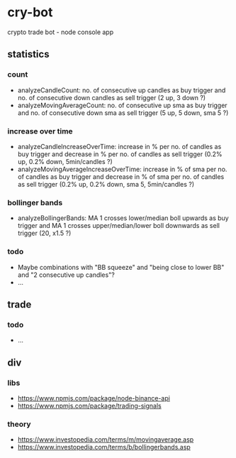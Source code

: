 # cry-bot
crypto trade bot - node console app

## statistics
### count
- analyzeCandleCount: no. of consecutive up candles as buy trigger and no. of consecutive down candles as sell trigger (2 up, 3 down ?)
- analyzeMovingAverageCount: no. of consecutive up sma as buy trigger and no. of consecutive down sma as sell trigger (5 up, 5 down, sma 5 ?)

### increase over time
- analyzeCandleIncreaseOverTime: increase in % per no. of candles as buy trigger and decrease in % per no. of candles as sell trigger (0.2% up, 0.2% down, 5min/candles ?)
- analyzeMovingAverageIncreaseOverTime: increase in % of sma per no. of candles as buy trigger and decrease in % of sma per no. of candles as sell trigger (0.2% up, 0.2% down, sma 5, 5min/candles ?)

### bollinger bands
- analyzeBollingerBands: MA 1 crosses lower/median boll upwards as buy trigger and MA 1 crosses upper/median/lower boll downwards as sell trigger (20, x1.5 ?)

### todo
- Maybe combinations with "BB squeeze" and "being close to lower BB" and "2 consecutive up candles"?
- ...

## trade
### todo
- ...

## div

### libs
- https://www.npmjs.com/package/node-binance-api
- https://www.npmjs.com/package/trading-signals

### theory
- https://www.investopedia.com/terms/m/movingaverage.asp
- https://www.investopedia.com/terms/b/bollingerbands.asp
